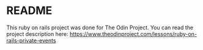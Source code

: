 # README

This ruby on rails project was done for The Odin Project. You can read the project description here:
https://www.theodinproject.com/lessons/ruby-on-rails-private-events
